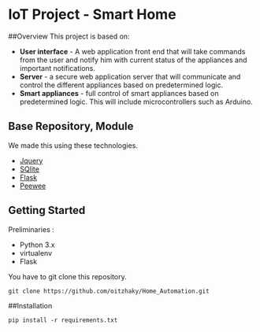 # **IoT Project - Smart Home**

##Overview
This project is based on:
* **User interface** - A web application front end that will take commands from the user and notify him with current status of the appliances and important notifications.
* **Server** - a secure web application server that will communicate and control the different appliances based on predetermined logic.
* **Smart appliances** - full control of smart appliances based on predetermined logic. This will include microcontrollers such as Arduino.

## Base Repository, Module
We made this using these technologies.

* [Jquery](https://jquery.com/)
* [SQlite](https://www.sqlite.org)
* [Flask](http://flask.pocoo.org) 
* [Peewee](http://docs.peewee-orm.com/en/latest/)

## Getting Started
Preliminaries :
* Python 3.x
* virtualenv
* Flask

You have to git clone this repository.
```
git clone https://github.com/oitzhaky/Home_Automation.git
```
##Installation 

```
pip install -r requirements.txt
```

